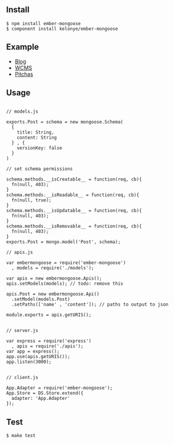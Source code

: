 Install
---

    $ npm install ember-mongoose
    $ component install kelonye/ember-mongoose

Example
---

  - [Blog](http://github.com/kelonye/blog)
  - [WCMS](http://github.com/kelonye/wcms)
  - [Pitchas](http://pitchas-kelonye.rhcloud.com)

Usage
---

```

// models.js

exports.Post = schema = new mongoose.Schema(
  {
    title: String,
    content: String
  } , {
    versionKey: false
  }
)

// set schema permissions

schema.methods.__isCreatable__ = function(req, cb){
  fn(null, 403);
}
schema.methods.__isReadable__ = function(req, cb){
  fn(null, true);
}
schema.methods.__isUpdatable__ = function(req, cb){
  fn(null, 403);
}
schema.methods.__isRemovable__ = function(req, cb){
  fn(null, 403);
}
exports.Post = mongo.model('Post', schema);

// apis.js

var embermongoose = require('ember-mongoose')
  , models = require('./models');

var apis = new embermongoose.Apis();
apis.setModels(models); // todo: remove this

apis.Post = new embermongoose.Api()
  .setModel(models.Post)
  .setPaths(['name' , 'content']); // paths to output to json

module.exports = apis.getURIS();


// server.js

var express = require('express')
  , apis = require('./apis');
var app = express();
app.use(apis.getURIS());
app.listen(3000);


// client.js

App.Adapter = require('ember-mongoose');
App.Store = DS.Store.extend({
  adapter: 'App.Adapter'
});
```

Test
---

    $ make test
